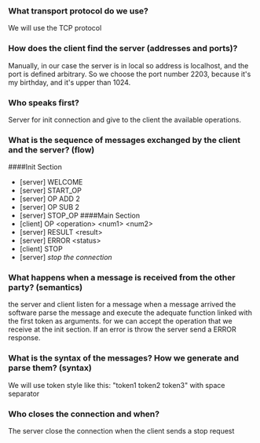 ### What transport protocol do we use? 
We will use the TCP protocol
### How does the client find the server (addresses and ports)?
Manually, in our case the server is in local so address is localhost, and the port is defined arbitrary. 
So we choose the port number 2203, because it's my birthday, and it's upper than 1024.
### Who speaks first?
Server for init connection and give to the client the available operations.
### What is the sequence of messages exchanged by the client and the server? (flow)
####Init Section
- [server] WELCOME 
- [server] START_OP
- [server] OP ADD 2
- [server] OP SUB 2
- [server] STOP_OP
####Main Section 
- [client] OP \<operation> \<num1> \<num2>
- [server] RESULT \<result>
- [server] ERROR \<status>
- [client] STOP
- [server] _stop the connection_
### What happens when a message is received from the other party? (semantics)
the server and client listen for a message when a message arrived the software parse the message and execute the adequate function linked with the first token as arguments.
for <operation> we can accept the operation that we receive at the init section. 
If an error is throw the server send a ERROR response. 
### What is the syntax of the messages? How we generate and parse them? (syntax)
 We will use token style like this: "token1 token2 token3" with space separator
### Who closes the connection and when?
The server close the connection when the client sends a stop request